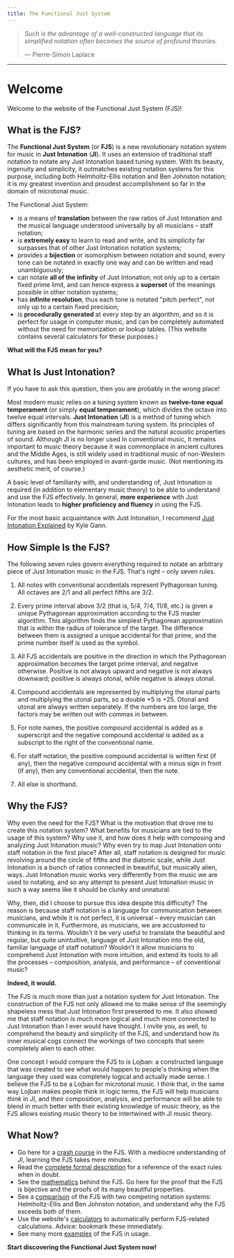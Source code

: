 ```yaml
---
title: The Functional Just System
---
```


> *Such is the advantage of a well-constructed language that its simplified notation often becomes the source of profound theories.*
>
> — Pierre-Simon Laplace

---

# Welcome

Welcome to the website of the Functional Just System (FJS)!

## What is the FJS?

The **Functional Just System** (or **FJS**) is a new revolutionary notation system for music in **Just Intonation** (**JI**). It uses an extension of traditional staff notation to notate any Just Intonation based tuning system. With its beauty, ingenuity and simplicity, it outmatches existing notation systems for this purpose, including both Helmholtz-Ellis notation and Ben Johnston notation; it is my greatest invention and proudest accomplishment so far in the domain of microtonal music.

The Functional Just System:

- is a means of **translation** between the raw ratios of Just Intonation and the musical language understood universally by all musicians – staff notation;
- is **extremely easy** to learn to read and write, and its simplicity far surpasses that of other Just Intonation notation systems;
- provides a **bijection** or isomorphism between notation and sound, every tone can be notated in exactly one way and can be written and read unambiguously;
- can notate **all of the infinity** of Just Intonation, not only up to a certain fixed prime limit, and can hence express a **superset** of the meanings possible in other notation systems;
- has **infinite resolution**, thus each tone is notated "pitch perfect", not only up to a certain fixed precision;
- is **procedurally generated** at every step by an algorithm, and so it is perfect for usage in computer music, and can be completely automated without the need for memorization or lookup tables. (This website contains several calculators for these purposes.)

**What will the FJS mean for you?**

## What Is Just Intonation?

If you have to ask this question, then you are probably in the wrong place!

Most modern music relies on a tuning system known as **twelve-tone equal temperament** (or simply **equal temperament**), which divides the octave into twelve equal intervals. **Just Intonation** (**JI**) is a method of tuning which differs significantly from this mainstream tuning system. Its principles of tuning are based on the harmonic series and the natural acoustic properties of sound. Although JI is no longer used in conventional music, it remains important to music theory because it was commonplace in ancient cultures and the Middle Ages, is still widely used in traditional music of non-Western cultures, and has been employed in avant-garde music. (Not mentioning its aesthetic merit, of course.)

A basic level of familiarity with, and understanding of, Just Intonation is required (in addition to elementary music theory) to be able to understand and use the FJS effectively. In general, **more experience** with Just Intonation leads to **higher proficiency and fluency** in using the FJS.

For the most basic acquaintance with Just Intonation, I recommend [Just Intonation Explained](https://www.kylegann.com/tuning.html) by Kyle Gann.

## How Simple Is the FJS?

The following seven rules govern everything required to notate an arbitrary piece of Just Intonation music in the FJS. That's right – only seven rules.

1. All notes with conventional accidentals represent Pythagorean tuning. All octaves are 2/1 and all perfect fifths are 3/2.

2. Every prime interval above 3/2 (that is, 5/4, 7/4, 11/8, etc.) is given a unique Pythagorean approximation according to the FJS master algorithm. This algorithm finds the simplest Pythagorean approximation that is within the radius of tolerance of the target. The difference between them is assigned a unique accidental for that prime, and the prime number itself is used as the symbol.

3. All FJS accidentals are positive in the direction in which the Pythagorean approximation becomes the target prime interval, and negative otherwise. Positive is not always upward and negative is not always downward; positive is always otonal, while negative is always utonal.

4. Compound accidentals are represented by multiplying the otonal parts and multiplying the utonal parts, so a double +5 is +25. Otonal and utonal are always written separately. If the numbers are too large, the factors may be written out with commas in between.

5. For note names, the positive compound accidental is added as a superscript and the negative compound accidental is added as a subscript to the right of the conventional name.

6. For staff notation, the positive compound accidental is written first (if any), then the negative compound accidental with a minus sign in front (if any), then any conventional accidental, then the note.

7. All else is shorthand.

## Why the FJS?

Why even the need for the FJS? What is the motivation that drove me to create this notation system? What benefits for musicians are tied to the usage of this system? Why use it, and how does it help with composing and analyzing Just Intonation music? Why even try to map Just Intonation onto staff notation in the first place? After all, staff notation is designed for music revolving around the circle of fifths and the diatonic scale, while Just Intonation is a bunch of ratios connected in beautiful, but musically alien, ways. Just Intonation music works very differently from the music we are used to notating, and so any attempt to present Just Intonation music in such a way seems like it should be clunky and unnatural.

Why, then, did I choose to pursue this idea despite this difficulty? The reason is because staff notation is a language for communication between musicians, and while it is not perfect, it is universal – every musician can communicate in it. Furthermore, as musicians, we are accustomed to thinking in its terms. Wouldn't it be very useful to translate the beautiful and regular, but quite unintuitive, language of Just Intonation into the old, familiar language of staff notation? Wouldn't it allow musicians to comprehend Just Intonation with more intuition, and extend its tools to all the processes – composition, analysis, and performance – of conventional music?

**Indeed, it would.**

The FJS is much more than just a notation system for Just Intonation. The construction of the FJS not only allowed me to make sense of the seemingly shapeless mess that Just Intonation first presented to me. It also showed me that staff notation is much more logical and much more connected to Just Intonation than I ever would have thought. I invite you, as well, to comprehend the beauty and simplicity of the FJS, and understand how its inner musical cogs connect the workings of two concepts that seem completely alien to each other.

One concept I would compare the FJS to is Lojban: a constructed language that was created to see what would happen to people's thinking when the language they used was completely logical and actually made sense. I believe the FJS to be a Lojban for microtonal music. I think that, in the same way Lojban makes people think in logic terms, the FJS will help musicians *think* in JI, and their composition, analysis, and performance will be able to blend in much better with their existing knowledge of music theory, as the FJS allows existing music theory to be intertwined with JI music theory.

## What Now?

- Go here for a [crash course](crash.html) in the FJS. With a mediocre understanding of JI, learning the FJS takes mere minutes.
- Read the [complete formal description](rules.html) for a reference of the exact rules when in doubt.
- See the [mathematics](math.html) behind the FJS. Go here for the proof that the FJS is bijective and the proofs of its many beautiful properties.
- See a [comparison](compare.html) of the FJS with two competing notation systems: Helmholtz-Ellis and Ben Johnston notation, and understand why the FJS exceeds both of them.
- Use the website's [calculators](calc.html) to automatically perform FJS-related calculations. Advice: bookmark these immediately.
- See many more [examples](examples.html) of the FJS in usage.

**Start discovering the Functional Just System now!**
